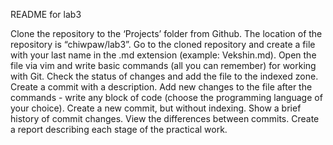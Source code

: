 README for lab3

Clone the repository to the ‘Projects’ folder from Github. 
The location of the repository is “chiwpaw/lab3”.
Go to the cloned repository and create a file with your last name in the .md extension (example: Vekshin.md).
Open the file via vim and write basic commands (all you can remember) for working with Git.
Check the status of changes and add the file to the indexed zone.
Create a commit with a description.
Add new changes to the file after the commands - write any block of code (choose the programming language of your choice).
Create a new commit, but without indexing.
Show a brief history of commit changes.
View the differences between commits.
Create a report describing each stage of the practical work.

